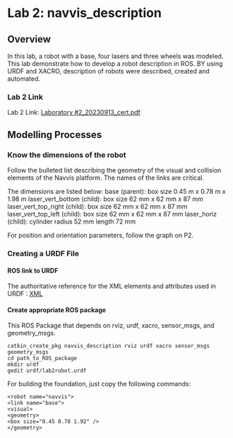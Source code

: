 # Lab 2: navvis_description

## Overview

In this lab, a robot with a base, four lasers and three wheels was modeled. This lab demonstrate how to develop a robot description in ROS. BY using URDF and XACRO, description of robots were described, created and automated.

### Lab 2 Link

Lab 2 Link: [Laboratory #2_20230913_cert.pdf](https://canvas.case.edu/courses/38747/assignments/509271/)

## Modelling Processes

### Know the dimensions of the robot

Follow the bulleted list describing the geometry of the visual and collision elements of the Navvis platform. The names of the links are critical. 

The dimensions are listed below:
base (parent): box size 0.45 m x 0.78 m x 1.98 m
laser_vert_bottom (child): box size 62 mm x 62 mm x 87 mm
laser_vert_top_right (child): box size 62 mm x 62 mm x 87 mm
laser_vert_top_left (child): box size 62 mm x 62 mm x 87 mm
laser_horiz (child): cylinder radius 52 mm length 72 mm

For position and orientation parameters, follow the graph on P2.

### Creating a URDF File

#### ROS link to URDF

The authoritative reference for the XML elements and attributes used in URDF : [XML](http://wiki.ros.org/urdf/XML/)

#### Create appropriate ROS package

This ROS Package that depends on rviz, urdf, xacro, sensor_msgs, and geometry_msgs.

	catkin_create_pkg navvis_description rviz urdf xacro sensor_msgs geometry_msgs
	cd path_to_ROS_package
	mkdir urdf
	gedit urdf/lab2robot.urdf

For building the foundation, just copy the following commands:

	<robot name="navvis">
	<link name="base">
	<visual>
	<geometry>
	<box size="0.45 0.78 1.92" />
	</geometry>
</visual>
<collision>
<geometry>
<box size="0.45 0.78 1.92" />
</geometry>
</collision>
</link>
</robot>
